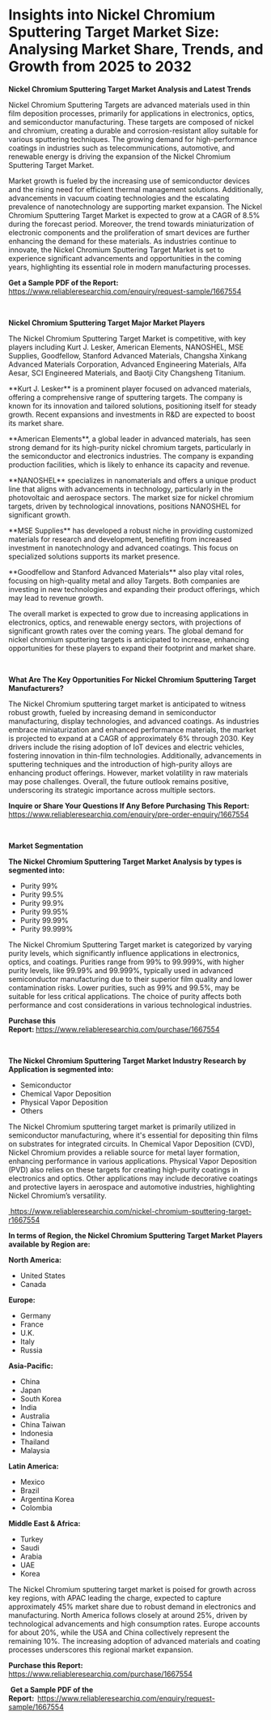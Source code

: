 <p><h1>Insights into Nickel Chromium Sputtering Target Market Size: Analysing Market Share, Trends, and Growth from 2025 to 2032</h1></p><p><strong>Nickel Chromium Sputtering Target Market Analysis and Latest Trends</strong></p>
<p><p>Nickel Chromium Sputtering Targets are advanced materials used in thin film deposition processes, primarily for applications in electronics, optics, and semiconductor manufacturing. These targets are composed of nickel and chromium, creating a durable and corrosion-resistant alloy suitable for various sputtering techniques. The growing demand for high-performance coatings in industries such as telecommunications, automotive, and renewable energy is driving the expansion of the Nickel Chromium Sputtering Target Market.</p><p>Market growth is fueled by the increasing use of semiconductor devices and the rising need for efficient thermal management solutions. Additionally, advancements in vacuum coating technologies and the escalating prevalence of nanotechnology are supporting market expansion. The Nickel Chromium Sputtering Target Market is expected to grow at a CAGR of 8.5% during the forecast period. Moreover, the trend towards miniaturization of electronic components and the proliferation of smart devices are further enhancing the demand for these materials. As industries continue to innovate, the Nickel Chromium Sputtering Target Market is set to experience significant advancements and opportunities in the coming years, highlighting its essential role in modern manufacturing processes.</p></p>
<p><strong>Get a Sample PDF of the Report:&nbsp;</strong> <a href="https://www.reliableresearchiq.com/enquiry/request-sample/1667554?utm_campaign=3013&utm_medium=2&utm_source=Github&utm_content=ia&utm_term=18042025&utm_id=nickel-chromium-sputtering-target">https://www.reliableresearchiq.com/enquiry/request-sample/1667554</a></p>
<p>&nbsp;</p>
<p><strong>Nickel Chromium Sputtering Target Major Market Players</strong></p>
<p><p>The Nickel Chromium Sputtering Target Market is competitive, with key players including Kurt J. Lesker, American Elements, NANOSHEL, MSE Supplies, Goodfellow, Stanford Advanced Materials, Changsha Xinkang Advanced Materials Corporation, Advanced Engineering Materials, Alfa Aesar, SCI Engineered Materials, and Baotji City Changsheng Titanium. </p><p>**Kurt J. Lesker** is a prominent player focused on advanced materials, offering a comprehensive range of sputtering targets. The company is known for its innovation and tailored solutions, positioning itself for steady growth. Recent expansions and investments in R&D are expected to boost its market share.</p><p>**American Elements**, a global leader in advanced materials, has seen strong demand for its high-purity nickel chromium targets, particularly in the semiconductor and electronics industries. The company is expanding production facilities, which is likely to enhance its capacity and revenue.</p><p>**NANOSHEL** specializes in nanomaterials and offers a unique product line that aligns with advancements in technology, particularly in the photovoltaic and aerospace sectors. The market size for nickel chromium targets, driven by technological innovations, positions NANOSHEL for significant growth.</p><p>**MSE Supplies** has developed a robust niche in providing customized materials for research and development, benefiting from increased investment in nanotechnology and advanced coatings. This focus on specialized solutions supports its market presence.</p><p>**Goodfellow and Stanford Advanced Materials** also play vital roles, focusing on high-quality metal and alloy Targets. Both companies are investing in new technologies and expanding their product offerings, which may lead to revenue growth.</p><p>The overall market is expected to grow due to increasing applications in electronics, optics, and renewable energy sectors, with projections of significant growth rates over the coming years. The global demand for nickel chromium sputtering targets is anticipated to increase, enhancing opportunities for these players to expand their footprint and market share.</p></p>
<p>&nbsp;</p>
<p><strong>What Are The Key Opportunities For Nickel Chromium Sputtering Target Manufacturers?</strong></p>
<p><p>The Nickel Chromium sputtering target market is anticipated to witness robust growth, fueled by increasing demand in semiconductor manufacturing, display technologies, and advanced coatings. As industries embrace miniaturization and enhanced performance materials, the market is projected to expand at a CAGR of approximately 6% through 2030. Key drivers include the rising adoption of IoT devices and electric vehicles, fostering innovation in thin-film technologies. Additionally, advancements in sputtering techniques and the introduction of high-purity alloys are enhancing product offerings. However, market volatility in raw materials may pose challenges. Overall, the future outlook remains positive, underscoring its strategic importance across multiple sectors.</p></p>
<p><strong>Inquire or Share Your Questions If Any Before Purchasing This Report:</strong> <a href="https://www.reliableresearchiq.com/enquiry/pre-order-enquiry/1667554?utm_campaign=3013&utm_medium=2&utm_source=Github&utm_content=ia&utm_term=18042025&utm_id=nickel-chromium-sputtering-target">https://www.reliableresearchiq.com/enquiry/pre-order-enquiry/1667554</a></p>
<p>&nbsp;</p>
<p><strong>Market Segmentation</strong></p>
<p><strong>The Nickel Chromium Sputtering Target Market Analysis by types is segmented into:</strong></p>
<p><ul><li>Purity 99%</li><li>Purity 99.5%</li><li>Purity 99.9%</li><li>Purity 99.95%</li><li>Purity 99.99%</li><li>Purity 99.999%</li></ul></p>
<p><p>The Nickel Chromium Sputtering Target market is categorized by varying purity levels, which significantly influence applications in electronics, optics, and coatings. Purities range from 99% to 99.999%, with higher purity levels, like 99.99% and 99.999%, typically used in advanced semiconductor manufacturing due to their superior film quality and lower contamination risks. Lower purities, such as 99% and 99.5%, may be suitable for less critical applications. The choice of purity affects both performance and cost considerations in various technological industries.</p></p>
<p><strong>Purchase this Report:&nbsp;</strong><a href="https://www.reliableresearchiq.com/purchase/1667554?utm_campaign=3013&utm_medium=2&utm_source=Github&utm_content=ia&utm_term=18042025&utm_id=nickel-chromium-sputtering-target">https://www.reliableresearchiq.com/purchase/1667554</a></p>
<p>&nbsp;</p>
<p><strong>The Nickel Chromium Sputtering Target Market Industry Research by Application is segmented into:</strong></p>
<p><ul><li>Semiconductor</li><li>Chemical Vapor Deposition</li><li>Physical Vapor Deposition</li><li>Others</li></ul></p>
<p><p>The Nickel Chromium sputtering target market is primarily utilized in semiconductor manufacturing, where it's essential for depositing thin films on substrates for integrated circuits. In Chemical Vapor Deposition (CVD), Nickel Chromium provides a reliable source for metal layer formation, enhancing performance in various applications. Physical Vapor Deposition (PVD) also relies on these targets for creating high-purity coatings in electronics and optics. Other applications may include decorative coatings and protective layers in aerospace and automotive industries, highlighting Nickel Chromium’s versatility.</p></p>
<p><a href="https://www.reliableresearchiq.com/nickel-chromium-sputtering-target-r1667554?utm_campaign=3013&utm_medium=2&utm_source=Github&utm_content=ia&utm_term=18042025&utm_id=nickel-chromium-sputtering-target">&nbsp;https://www.reliableresearchiq.com/nickel-chromium-sputtering-target-r1667554</a></p>
<p><strong>In terms of Region, the Nickel Chromium Sputtering Target Market Players available by Region are:</strong></p>
<p>
    <p> <strong> North America: </strong>
        <ul>
            <li>United States</li>
            <li>Canada</li>
        </ul>
        </p> 
    <p> <strong> Europe: </strong>
        <ul>
            <li>Germany</li>
            <li>France</li>
            <li>U.K.</li>
            <li>Italy</li>
            <li>Russia</li>
        </ul>
        </p> 
    <p> <strong> Asia-Pacific: </strong>
        <ul>
            <li>China</li>
            <li>Japan</li>
            <li>South Korea</li>
            <li>India</li>
            <li>Australia</li>
            <li>China Taiwan</li>
            <li>Indonesia</li>
            <li>Thailand</li>
            <li>Malaysia</li>
        </ul>
        </p> 
    <p> <strong> Latin America: </strong>
        <ul>
            <li>Mexico</li>
            <li>Brazil</li>
            <li>Argentina Korea</li>
            <li>Colombia</li>
        </ul>
        </p> 
    <p> <strong> Middle East & Africa: </strong>
        <ul>
            <li>Turkey</li>
            <li>Saudi</li>
            <li>Arabia</li>
            <li>UAE</li>
            <li>Korea</li>
        </ul>
    </p>
    </p>
<p><p>The Nickel Chromium sputtering target market is poised for growth across key regions, with APAC leading the charge, expected to capture approximately 45% market share due to robust demand in electronics and manufacturing. North America follows closely at around 25%, driven by technological advancements and high consumption rates. Europe accounts for about 20%, while the USA and China collectively represent the remaining 10%. The increasing adoption of advanced materials and coating processes underscores this regional market expansion.</p></p>
<p><strong>Purchase this Report: </strong><a href="https://www.reliableresearchiq.com/purchase/1667554?utm_campaign=3013&utm_medium=2&utm_source=Github&utm_content=ia&utm_term=18042025&utm_id=nickel-chromium-sputtering-target">https://www.reliableresearchiq.com/purchase/1667554</a></p>
<p>&nbsp;<strong>Get a Sample PDF of the Report:&nbsp;&nbsp;</strong><a href="https://www.reliableresearchiq.com/enquiry/request-sample/1667554?utm_campaign=3013&utm_medium=2&utm_source=Github&utm_content=ia&utm_term=18042025&utm_id=nickel-chromium-sputtering-target">https://www.reliableresearchiq.com/enquiry/request-sample/1667554</a></p>
<p><strong></strong></p>
<p><p></p><p></p><p></p></p>
